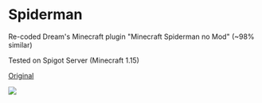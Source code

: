 # Spiderman
Re-coded Dream's Minecraft plugin "Minecraft Spiderman no Mod" (~98% similar)

Tested on Spigot Server (Minecraft 1.15)

[Original](https://www.youtube.com/watch?v=N09x0dQq2P0)

![](https://img.youtube.com/vi/N09x0dQq2P0/hqdefault.jpg)
